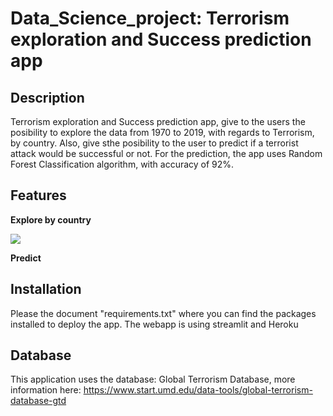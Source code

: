 # Data_Science_project: Terrorism exploration and Success prediction app



## Description
Terrorism exploration and Success prediction app, give to the users the posibility to explore the data from 1970 to 2019, with regards to Terrorism, by country. Also, give sthe posibility to the user to predict if a terrorist attack would be successful or not. For the prediction, the app uses Random Forest Classification algorithm, with accuracy of 92%.


## Features

**Explore by country**

![](https://github.com/AlbertCos/Data_Science_project/blob/master/moviegif4.gif)

**Predict**



## Installation
Please the document "requirements.txt" where you can find the packages installed to deploy the app.
The webapp is using streamlit and Heroku

## Database
This application uses the database: Global Terrorism Database, more information here: https://www.start.umd.edu/data-tools/global-terrorism-database-gtd
